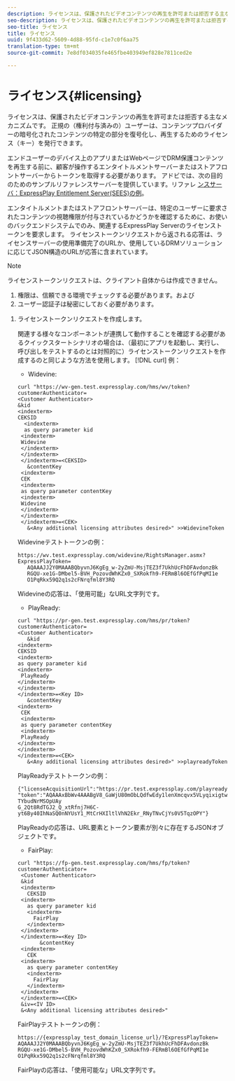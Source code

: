 ```yaml
---
description: ライセンスは、保護されたビデオコンテンツの再生を許可または拒否する主なメカニズムです。 正規の（権利付与済みの）ユーザーは、コンテンツプロバイダーの暗号化されたコンテンツの特定の部分を復号化し、再生するためのライセンス（キー）を発行できます。
seo-description: ライセンスは、保護されたビデオコンテンツの再生を許可または拒否する主なメカニズムです。 正規の（権利付与済みの）ユーザーは、コンテンツプロバイダーの暗号化されたコンテンツの特定の部分を復号化し、再生するためのライセンス（キー）を発行できます。
seo-title: ライセンス
title: ライセンス
uuid: 9f433d62-5609-4d88-95fd-c1e7c0f6aa75
translation-type: tm+mt
source-git-commit: 7e8df034035fe465fbe403949ef828e7811ced2e

---
```



# ライセンス{#licensing}

ライセンスは、保護されたビデオコンテンツの再生を許可または拒否する主なメカニズムです。 正規の（権利付与済みの）ユーザーは、コンテンツプロバイダーの暗号化されたコンテンツの特定の部分を復号化し、再生するためのライセンス（キー）を発行できます。

エンドユーザーのデバイス上のアプリまたはWebページでDRM保護コンテンツを再生する前に、顧客が操作するエンタイトルメントサーバーまたはストアフロントサーバーからトークンを取得する必要があります。 アドビでは、次の目的のためのサンプルリファレンスサーバーを提供しています。リファレ [ンスサーバ：ExpressPlay Entitlement Server(SEES)の例](../../multi-drm-workflows/feature-topics/sees-reference-server.md)。

エンタイトルメントまたはストアフロントサーバーは、特定のユーザーに要求されたコンテンツの視聴権限が付与されているかどうかを確認するために、お使いのバックエンドシステムでのみ、関連するExpressPlay Serverのライセンストークンを要求します。 ライセンストークンリクエストから返される応答は、ライセンスサーバーの使用準備完了のURLか、使用しているDRMソリューションに応じてJSON構造のURLが応答に含まれています。

>[!NOTE]
>
>ライセンストークンリクエストは、クライアント自体からは作成できません。
>1. 権限は、信頼できる環境でチェックする必要があります。および
>1. ユーザー認証子は秘密にしておく必要があります。


1. ライセンストークンリクエストを作成します。

   関連する様々なコンポーネントが連携して動作することを確認する必要があるクイックスタートシナリオの場合は、（最初にアプリを起動し、実行し、呼び出しをテストするのとは対照的に）ライセンストークンリクエストを作成するのと同じような方法を使用します。 [!DNL curl] 例：

   * Widevine:

   ```
   curl "https://wv-gen.test.expressplay.com/hms/wv/token?customerAuthenticator= 
   <Customer Authenticator> 
   &kid 
   <indexterm>
   CEKSID 
     <indexterm>
     as query parameter kid 
    <indexterm>
    Widevine 
    </indexterm> 
    </indexterm> 
    </indexterm>=<CEKSID> 
      &contentKey 
    <indexterm>
    CEK 
    <indexterm>
    as query parameter contentKey 
    <indexterm>
    Widevine 
    </indexterm> 
    </indexterm> 
    </indexterm>=<CEK> 
      &<Any additional licensing attributes desired>" >>WidevineToken 
   ```

   Widevineテストトークンの例：

   ```
   https://wv.test.expressplay.com/widevine/RightsManager.asmx?ExpressPlayToken= 
      AQAAAJJ2Y0MAAABQbyvnJ6KgEg_w-2yZmU-MsjTEZ3f7UkhUcFhDFAvdonzBk 
      RGQU-xe1G-DMbel5-BVH_PozovdWhKZx0_SXRokfh9-FERmBl6OEfGfPqMI1e 
      O1PqRkx59Q2q1s2cFNrqfml8Y3RQ 
   ```

   Widevineの応答は、「使用可能」なURL文字列です。

   * PlayReady:

   ```
   curl "https://pr-gen.test.expressplay.com/hms/pr/token?customerAuthenticator= 
   <Customer Authenticator> 
      &kid 
   <indexterm>
   CEKSID 
   <indexterm>
   as query parameter kid 
   <indexterm>
    PlayReady 
   </indexterm> 
   </indexterm> 
   </indexterm>=<Key ID> 
      &contentKey 
   <indexterm>
    CEK 
    <indexterm>
    as query parameter contentKey 
    <indexterm>
    PlayReady 
   </indexterm> 
   </indexterm> 
   </indexterm>=<CEK> 
      &<Any additional licensing attributes desired>" >>playreadyToken
   ```

   PlayReadyテストトークンの例：

   ```
   {"licenseAcquisitionUrl":"https://pr.test.expressplay.com/playready/RightsManager.asmx", 
   "token":"AQAAAxBbWv4AAABgV8_GaWjU80mObLQdfwEdy1lenXmcqvx5VLyqixigtwXLthzjPxq9QDT-TYbudNrMSOpUAy 
   G_2Qt8RdTGJ2_Q_xtRfnj7H6C-yt6By40IhNaSQ0nNYUsY1_MtCrHXIltlVhN2Ekr_RNyTNvCjYs0V5TqzOPY"} 
   ```

   PlayReadyの応答は、URL要素とトークン要素が別々に存在するJSONオブジェクトです。

   * FairPlay:

   ```
   curl "https://fp-gen.test.expressplay.com/hms/fp/token?customerAuthenticator= 
    <Customer Authenticator> 
    &kid 
    <indexterm>
      CEKSID 
    <indexterm>
      as query parameter kid 
      <indexterm>
        FairPlay 
      </indexterm> 
    </indexterm> 
    </indexterm>=<Key ID> 
          &contentKey 
    <indexterm>
      CEK 
    <indexterm>
      as query parameter contentKey 
      <indexterm>
        FairPlay 
      </indexterm> 
    </indexterm> 
    </indexterm>=<CEK> 
    &iv=<IV ID> 
    &<Any additional licensing attributes desired>"
   ```

   FairPlayテストトークンの例：

   ```
   https://{expressplay_test_domain_license_url}/?ExpressPlayToken= 
   AQAAAJJ2Y0MAAABQbyvnJ6KgEg_w-2yZmU-MsjTEZ3f7UkhUcFhDFAvdonzBk 
   RGQU-xe1G-DMbel5-BVH_PozovdWhKZx0_SXRokfh9-FERmBl6OEfGfPqMI1e 
   O1PqRkx59Q2q1s2cFNrqfml8Y3RQ
   ```

   FairPlayの応答は、「使用可能な」URL文字列です。
